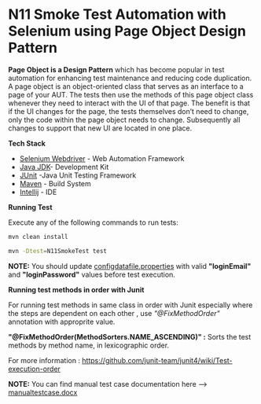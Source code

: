 # N11 Smoke Test Automation with Selenium using Page Object Design Pattern

**Page Object is a Design Pattern** which has become popular in test automation for enhancing test maintenance and reducing code duplication. A page object is an object-oriented class that serves as an interface to a page of your AUT. The tests then use the methods of this page object class whenever they need to interact with the UI of that page. 
The benefit is that if the UI changes for the page, the tests themselves don’t need to change, only the code within the page object needs to change. Subsequently all changes to support that new UI are located in one place.


**Tech Stack**

* [Selenium Webdriver](https://www.selenium.dev/documentation/en/webdriver/) -  Web Automation Framework
* [Java JDK](https://www.oracle.com/java/technologies/javase/javase-jdk8-downloads.html)- Development Kit
* [JUnit](https://junit.org/junit4/index.html) -Java Unit Testing Framework
* [Maven](https://maven.apache.org/index.html) - Build System
* [Intellij](https://www.jetbrains.com/idea/download/#section=windows) - IDE



**Running Test** 

Execute any of the following commands to run tests:

```sh
mvn clean install
```
    
```sh
mvn -Dtest=N11SmokeTest test
```


**NOTE:** You should update [configdatafile.properties](src/test/resources/configdatafile.properties) with valid **"loginEmail"** and **"loginPassword"** values before test execution.



**Running test methods in order with Junit**

 For running test methods in same class in order with Junit especially where the steps are dependent on each other , use *"@FixMethodOrder"* annotation with approprite value.
 
 **"@FixMethodOrder(MethodSorters.NAME_ASCENDING)" :** Sorts the test methods by method name, in lexicographic order.
 
 For more information : https://github.com/junit-team/junit4/wiki/Test-execution-order


**NOTE:** You can find manual test case documentation here --> [manualtestcase.docx](src/test/resources/manualtestcase.docx)

